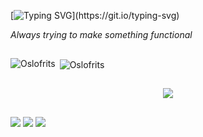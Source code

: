 [![Typing SVG](https://readme-typing-svg.demolab.com?font=Consolas&pause=1000&color=6A0DBD&background=65FF4600&vCenter=true&width=435&lines=Eduardo+H.)](https://git.io/typing-svg)

*Always trying to make something functional*


##

<p>
  <img align="left" src="https://github-readme-stats.vercel.app/api/top-langs?username=Oslofrits&show_icons=true&theme=radical&locale=en&layout=compact"     
     alt="Oslofrits" />
</p>
<p>
  &nbsp;<img align="center" src="https://github-readme-stats.vercel.app/api?username=Oslofrits&show_icons=true&theme=radical&locale=en" alt="Oslofrits" />
</p>

##

<p align="center">
  <a href="https://skillicons.dev">
    <img src="https://skillicons.dev/icons?i=git,idea,godot,c,cpp,java,spring" />
  </a>
</p>

##

<div> 
  <a href="https://instagram.com/oslofrits" target="_blank"><img src="https://img.shields.io/badge/-Instagram-%23E4405F?style=for-the-badge&logo=instagram&logoColor=white" target="_blank"></a>
  <a href = "eduardofabulam11@gmail.com"><img src="https://img.shields.io/badge/-Gmail-%23333?style=for-the-badge&logo=gmail&logoColor=white" target="_blank"></a>
  <a href="www.linkedin.com/in/eduardo-henrique-cardoso-119212216" target="_blank"><img src="https://img.shields.io/badge/-LinkedIn-%230077B5?style=for-the-badge&logo=linkedin&logoColor=white" target="_blank"></a> 
</div>



##

